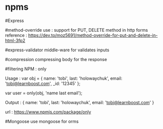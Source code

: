 # npms

#Express 

#method-override 
use : support for PUT, DELETE method in http forms
reference : https://dev.to/moz5691/method-override-for-put-and-delete-in-html-3fp2

#express-validator
middle-ware for validates inputs

#compression
compressing body for the response

#filtering
NPM : only 

Usage : 
var obj = {
  name: 'tobi',
  last: 'holowaychuk',
  email: 'tobi@learnboost.com',
  _id: '12345'
};
 
var user = only(obj, 'name last email');

Output : 
{
  name: 'tobi',
  last: 'holowaychuk',
  email: 'tobi@learnboost.com'
}


url : https://www.npmjs.com/package/only


#Mongoose
use mongoose for orms
